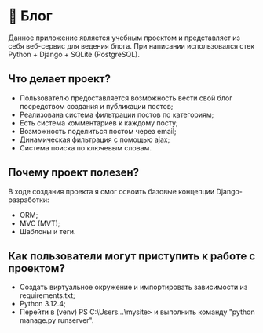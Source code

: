 # :rocket: Блог

Данное приложение является учебным проектом и представляет из себя веб-сервис для ведения блога. При написании использовался стек Python + Django + SQLite (PostgreSQL).

## Что делает проект?

- Пользователю предоставляется возможность вести свой блог посредством создания и публикации постов;
- Реализована система фильтрации постов по категориям;
- Есть система комментариев к каждому посту;
- Возможность поделиться постом через email;
- Динамическая фильтрация с помощью ajax;
- Система поиска по ключевым словам.

## Почему проект полезен?

В ходе создания проекта я смог освоить базовые концепции Django-разработки:
- ORM;
- MVC (MVT);
- Шаблоны и теги.

## Как пользователи могут приступить к работе с проектом?

- Создать виртуальное окружение и импортировать зависимости из requirements.txt;
- Python 3.12.4;
- Перейти в (venv) PS C:\Users\...\mysite> и выполнить команду "python manage.py runserver".
